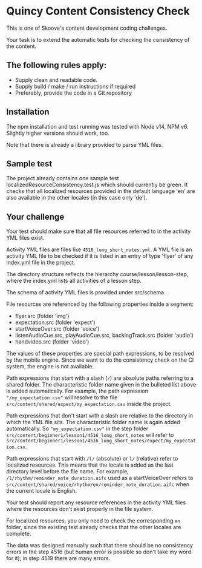 # Quincy Content Consistency Check

This is one of Skoove's content development coding challenges.

Your task is to extend the automatic tests for checking the consistency of the content.

## The following rules apply:

* Supply clean and readable code.
* Supply build / make / run instructions if required
* Preferably, provide the code in a Git repository

## Installation

The npm installation and test running was tested with Node v14, NPM v6. Slightly higher versions should work, too.

Note that there is already a library provided to parse YML files.

## Sample test

The project already contains one sample test localizedResourceConsistency.test.js which should currently be green. It checks that all localized resources provided in the default language 'en' are also available in the other locales (in this case only 'de').

## Your challenge

Your test should make sure that all file resources referred to in the activity YML files exist. 

Activity YML files are files like `4516_long_short_notes.yml`. A YML file is an activity YML file to be checked if it is listed in an entry of type 'flyer' of any index.yml file in the project.

The directory structure reflects the hierarchy course/lesson/lesson-step, where the index.yml lists all activities of a lesson step.

The schema of activity YML files is provided under src/schema.

File resources are referenced by the following properties inside a segment:
* flyer.src (folder 'img')
* expectation.src (folder 'expect')
* startVoiceOver.src (folder 'voice')
* listenAudioCue.src, playAudioCue.src, backingTrack.src (folder 'audio')
* handvideo.src (folder 'video')

The values of these properties are special path expressions, to be resolved by the mobile engine. Since we want to do the consistency check on the CI system, the engine is not available.

Path expressions that start with a slash (`/`) are absolute paths referring to a shared folder. The characteristic folder name given in the bulleted list above is added automatically. For example, the path expression `"/my_expectation.csv"` will resolve to the file `src/content/shared/expect/my_expectation.csv` inside the project.

Path expressions that don't start with a slash are relative to the directory in which the YML file sits. The characteristic folder name is again added automatically. So `"my_expectation.csv"` in the step folder `src/content/beginner1/lesson1/4516_long_short_notes` will refer to `src/content/beginner1/lesson1/4516_long_short_notes/expect/my_expectation.csv`.

Path expressions that start with `/l/` (absolute) or `l/` (relative) refer to localized resources. This means that the locale is added as the last directory level before the file name. For example, `/l/rhythm/reminder_note_duration.aifc` used as a startVoiceOver refers to `src/content/shared/voice/rhythm/en/reminder_note_duration.aifc` when the current locale is English.

Your test should report any resource references in the activity YML files where the resources don't exist properly in the file system.

For localized resources, you only need to check the corresponding `en` folder, since the existing test already checks that the other locales are complete.

The data was designed manually such that there should be no consistency errors in the step 4516 (but human error is possible so don't take my word for it); in step 4519 there are many errors.